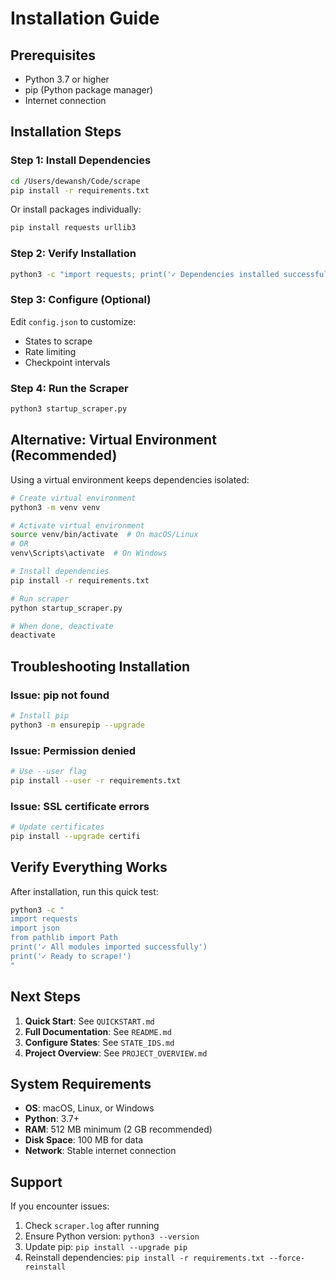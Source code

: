 # Installation Guide

## Prerequisites

- Python 3.7 or higher
- pip (Python package manager)
- Internet connection

## Installation Steps

### Step 1: Install Dependencies

```bash
cd /Users/dewansh/Code/scrape
pip install -r requirements.txt
```

Or install packages individually:

```bash
pip install requests urllib3
```

### Step 2: Verify Installation

```bash
python3 -c "import requests; print('✓ Dependencies installed successfully')"
```

### Step 3: Configure (Optional)

Edit `config.json` to customize:

- States to scrape
- Rate limiting
- Checkpoint intervals

### Step 4: Run the Scraper

```bash
python3 startup_scraper.py
```

## Alternative: Virtual Environment (Recommended)

Using a virtual environment keeps dependencies isolated:

```bash
# Create virtual environment
python3 -m venv venv

# Activate virtual environment
source venv/bin/activate  # On macOS/Linux
# OR
venv\Scripts\activate  # On Windows

# Install dependencies
pip install -r requirements.txt

# Run scraper
python startup_scraper.py

# When done, deactivate
deactivate
```

## Troubleshooting Installation

### Issue: pip not found

```bash
# Install pip
python3 -m ensurepip --upgrade
```

### Issue: Permission denied

```bash
# Use --user flag
pip install --user -r requirements.txt
```

### Issue: SSL certificate errors

```bash
# Update certificates
pip install --upgrade certifi
```

## Verify Everything Works

After installation, run this quick test:

```bash
python3 -c "
import requests
import json
from pathlib import Path
print('✓ All modules imported successfully')
print('✓ Ready to scrape!')
"
```

## Next Steps

1. **Quick Start**: See `QUICKSTART.md`
2. **Full Documentation**: See `README.md`
3. **Configure States**: See `STATE_IDS.md`
4. **Project Overview**: See `PROJECT_OVERVIEW.md`

## System Requirements

- **OS**: macOS, Linux, or Windows
- **Python**: 3.7+
- **RAM**: 512 MB minimum (2 GB recommended)
- **Disk Space**: 100 MB for data
- **Network**: Stable internet connection

## Support

If you encounter issues:

1. Check `scraper.log` after running
2. Ensure Python version: `python3 --version`
3. Update pip: `pip install --upgrade pip`
4. Reinstall dependencies: `pip install -r requirements.txt --force-reinstall`
